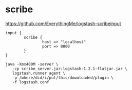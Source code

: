 # scribe


<https://github.com/EverythingMe/logstash-scribeinput>

```
input {
        scribe {
                host => "localhost"
                port => 8000
        }
}
```


```
java -Xmx400M -server \
   -cp scribe_server.jar:logstash-1.2.1-flatjar.jar \
   logstash.runner agent \
   -p /where/did/i/put/this/downloaded/plugin \
   -f logstash.conf
```
